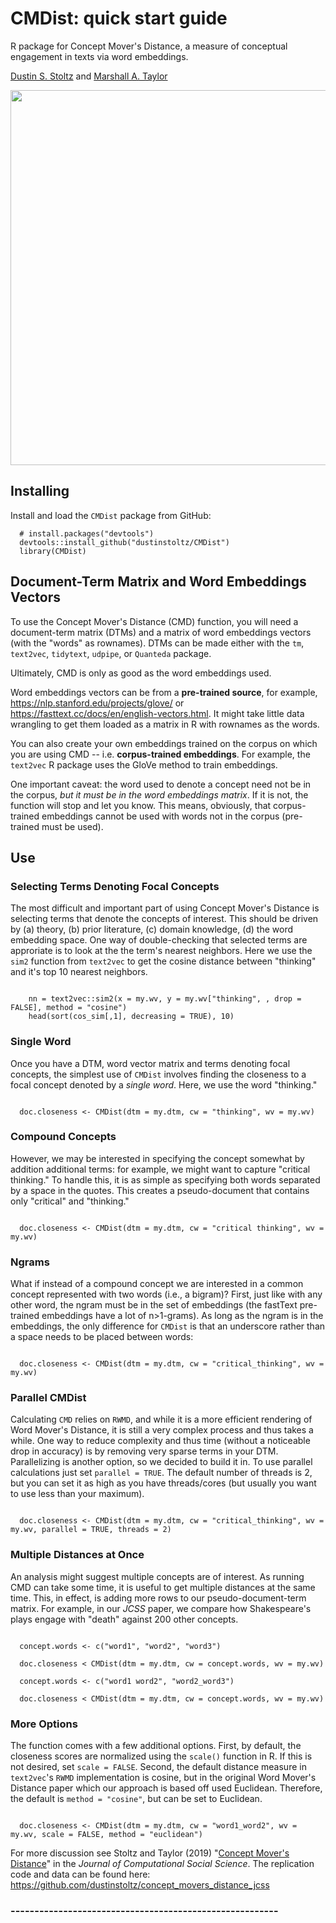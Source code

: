 # CMDist: quick start guide
R package for Concept Mover's Distance, a measure of conceptual engagement in texts via word embeddings.

[Dustin S. Stoltz](https://www.dustinstoltz.com) and [Marshall A. Taylor](https://www.marshalltaylor.net)

<img align="middle" src="https://images.squarespace-cdn.com/content/v1/57cf17802e69cf96e1c4f406/1554677109807-MDCV0XG0BIQHJHIWTLCP/ke17ZwdGBToddI8pDm48kH34NSqJ76-ixS257mGaUjh7gQa3H78H3Y0txjaiv_0fDoOvxcdMmMKkDsyUqMSsMWxHk725yiiHCCLfrh8O1z5QHyNOqBUUEtDDsRWrJLTmxXXTZVXzkeXI_1XN_RfG8mev2iBWWK1p2MzLH4LINwAedhRYPgYfymgS9t3aYSzh/2019_Stoltz_Taylor_concept_movers_distance.png?format=1500w" width="800" height="600">

## Installing

Install and load the `CMDist` package from GitHub:
```{r}
  # install.packages("devtools")
  devtools::install_github("dustinstoltz/CMDist")
  library(CMDist)

```

## Document-Term Matrix and Word Embeddings Vectors

To use the Concept Mover's Distance (CMD) function, you will need a document-term matrix (DTMs) and a matrix of word embeddings vectors (with the "words" as rownames). DTMs can be made either with the `tm`, `text2vec`, `tidytext`, `udpipe`, or `Quanteda` package. 

Ultimately, CMD is only as good as the word embeddings used.

Word embeddings vectors can be from a __pre-trained source__, for example, https://nlp.stanford.edu/projects/glove/ or https://fasttext.cc/docs/en/english-vectors.html. It might take little data wrangling to get them loaded as a matrix in R with rownames as the words.

You can also create your own embeddings trained on the corpus on which you are using CMD -- i.e. __corpus-trained embeddings__. For example, the `text2vec` R package uses the GloVe method to train embeddings. 

One important caveat: the word used to denote a concept need not be in the corpus, _but it must be in the word embeddings matrix_. If it is not, the function will stop and let you know. This means, obviously, that corpus-trained embeddings cannot be used with words not in the corpus (pre-trained must be used).

## Use

### Selecting Terms Denoting Focal Concepts

The most difficult and important part of using Concept Mover's Distance is selecting terms that denote the concepts of interest. This should be driven by (a) theory, (b) prior literature, (c) domain knowledge, (d) the word embedding space. One way of double-checking that selected terms are approriate is to look at the the term's nearest neighbors. Here we use the `sim2` function from `text2vec` to get the cosine distance between "thinking" and it's top 10 nearest neighbors.

```{r}
    
    nn = text2vec::sim2(x = my.wv, y = my.wv["thinking", , drop = FALSE], method = "cosine")
    head(sort(cos_sim[,1], decreasing = TRUE), 10)

```

### Single Word

Once you have a DTM, word vector matrix and terms denoting focal concepts, the simplest use of `CMDist` involves finding the closeness to a focal concept denoted by a _single word_. Here, we use the word "thinking."

```{r}
  
  doc.closeness <- CMDist(dtm = my.dtm, cw = "thinking", wv = my.wv)

```

### Compound Concepts

However, we may be interested in specifying the concept somewhat by addition additional terms: for example, we might want to capture "critical thinking." To handle this, it is as simple as specifying both words separated by a space in the quotes. This creates a pseudo-document that contains only "critical" and "thinking."

```{r}
  
  doc.closeness <- CMDist(dtm = my.dtm, cw = "critical thinking", wv = my.wv)

```

### Ngrams

What if instead of a compound concept we are interested in a common concept represented with two words (i.e., a bigram)? First, just like with any other word, the ngram must be in the set of embeddings (the fastText pre-trained embeddings have a lot of n>1-grams). As long as the ngram is in the embeddings, the only difference for `CMDist` is that an underscore rather than a space needs to be placed between words: 

```{r}
  
  doc.closeness <- CMDist(dtm = my.dtm, cw = "critical_thinking", wv = my.wv)

```


### Parallel CMDist

Calculating `CMD` relies on `RWMD`, and while it is a more efficient rendering of Word Mover's Distance, it is still a very complex process and thus takes a while. One way to reduce complexity and thus time (without a noticeable drop in accuracy) is by removing very sparse terms in your DTM. Parallelizing is another option, so we decided to build it in. To use parallel calculations just set `parallel = TRUE`. The default number of threads is 2, but you can set it as high as you have threads/cores (but usually you want to use less than your maximum).

```{r}
  
  doc.closeness <- CMDist(dtm = my.dtm, cw = "critical_thinking", wv = my.wv, parallel = TRUE, threads = 2)

```
### Multiple Distances at Once

An analysis might suggest multiple concepts are of interest. As running CMD can take some time, it is useful to get multiple distances at the same time. This, in effect, is adding more rows to our pseudo-document-term matrix. For example, in our _JCSS_ paper, we compare how Shakespeare's plays engage with "death" against 200 other concepts.

```{r}

  concept.words <- c("word1", "word2", "word3")
  
  doc.closeness < CMDist(dtm = my.dtm, cw = concept.words, wv = my.wv)
  
  concept.words <- c("word1 word2", "word2_word3")
  
  doc.closeness < CMDist(dtm = my.dtm, cw = concept.words, wv = my.wv)

```
### More Options

The function comes with a few additional options. First, by default, the closeness scores are normalized using the `scale()` function in R. If this is not desired, set `scale = FALSE`. Second, the default distance measure in `text2vec`'s `RWMD` implementation is cosine, but in the original Word Mover's Distance paper which our approach is based off used Euclidean. Therefore, the default is `method = "cosine"`, but can be set to Euclidean.


```{r}
  
  doc.closeness <- CMDist(dtm = my.dtm, cw = "word1_word2", wv = my.wv, scale = FALSE, method = "euclidean")

```



For more discussion see Stoltz and Taylor (2019) "[Concept Mover's Distance](https://link.springer.com/article/10.1007/s42001-019-00048-6)" in the _Journal of Computational Social Science_. The replication code and data can be found here: https://github.com/dustinstoltz/concept_movers_distance_jcss

### --------------------------------------------------------
